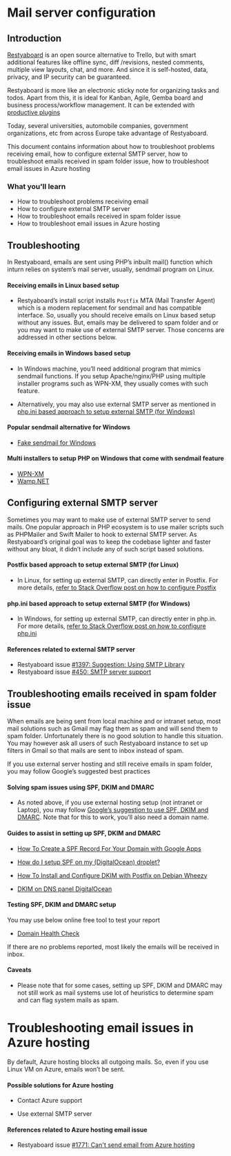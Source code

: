 # Mail server configuration

## Introduction

[Restyaboard](https://restya.com/board) is an open source alternative to Trello, but with smart additional features like offline sync, diff /revisions, nested comments, multiple view layouts, chat, and more. And since it is self-hosted, data, privacy, and IP security can be guaranteed.

Restyaboard is more like an electronic sticky note for organizing tasks and todos. Apart from this, it is ideal for Kanban, Agile, Gemba board and business process/workflow management. It can be extended with [productive plugins](https://restya.com/board/apps "productive plugins")

Today, several universities, automobile companies, government organizations, etc from across Europe take advantage of Restyaboard.

This document contains information about how to troubleshoot problems receiving email, how to configure external SMTP server, how to troubleshoot emails received in spam folder issue, how to troubleshoot email issues in Azure hosting

### What you'll learn

*   How to troubleshoot problems receiving email
*   How to configure external SMTP server
*   How to troubleshoot emails received in spam folder issue
*   How to troubleshoot email issues in Azure hosting

## Troubleshooting

In Restyaboard, emails are sent using PHP’s inbuilt mail() function which inturn relies on system’s mail server, usually, sendmail program on Linux.

#### Receiving emails in Linux based setup

*   Restyaboard’s install script installs `Postfix` MTA (Mail Transfer Agent) which is a modern replacement for sendmail and has compatible interface. So, usually you should receive emails on Linux based setup without any issues. But, emails may be delivered to spam folder and or you may want to make use of external SMTP server. Those concerns are addressed in other sections below.
    

#### Receiving emails in Windows based setup

*   In Windows machine, you’ll need additional program that mimics sendmail functions. If you setup Apache/nginx/PHP using multiple installer programs such as WPN-XM, they usually comes with such feature.
    
*   Alternatively, you may also use external SMTP server as mentioned in [php.ini based approach to setup external SMTP (for Windows)](http://stackoverflow.com/questions/112190/php-ini-smtp-how-do-you-pass-username-password/6941390#6941390 "php.ini based approach to setup external SMTP (for Windows)")
    

#### Popular sendmail alternative for Windows

*   [Fake sendmail for Windows](https://www.glob.com.au/sendmail/ "Fake sendmail for Windows")

#### Multi installers to setup PHP on Windows that come with sendmail feature

*   [WPN-XM](https://wpn-xm.org/ "WPN-XM")
*   [Wamp.NET](https://www.wamp.net/ "Wamp.NET")

## Configuring external SMTP server

Sometimes you may want to make use of external SMTP server to send mails. One popular approach in PHP ecosystem is to use mailer scripts such as PHPMailer and Swift Mailer to hook to external SMTP server. As Restyaboard’s original goal was to keep the codebase lighter and faster without any bloat, it didn’t include any of such script based solutions.

#### Postfix based approach to setup external SMTP (for Linux)

*   In Linux, for setting up external SMTP, can directly enter in Postfix. For more details, [refer to Stack Overflow post on how to configure Postfix](http://stackoverflow.com/questions/112190/php-ini-smtp-how-do-you-pass-username-password/31084190#31084190 "refer to Stack Overflow post on how to configure Postfix")
    

#### php.ini based approach to setup external SMTP (for Windows)

*   In Windows, for setting up external SMTP, can directly enter in php.in. For more details, [refer to Stack Overflow post on how to configure php.ini](http://stackoverflow.com/questions/112190/php-ini-smtp-how-do-you-pass-username-password/6941390#6941390 "refer to Stack Overflow post on how to configure php.ini")
    

#### References related to external SMTP server

*   Restyaboard issue [#1397: Suggestion: Using SMTP Library](https://github.com/RestyaPlatform/board/issues/1397 "#1397: Suggestion: Using SMTP Library")
*   Restyaboard issue [#450: SMTP server support](https://github.com/RestyaPlatform/board/issues/450#issuecomment-196814831 "#450: SMTP server support")

## Troubleshooting emails received in spam folder issue

When emails are being sent from local machine and or intranet setup, most mail solutions such as Gmail may flag them as spam and will send them to spam folder. Unfortunately there is no good solution to handle this situation. You may however ask all users of such Restyaboard instance to set up filters in Gmail so that mails are sent to inbox instead of spam.

If you use external server hosting and still receive emails in spam folder, you may follow Google’s suggested best practices

#### Solving spam issues using SPF, DKIM and DMARC

*   As noted above, if you use external hosting setup (not intranet or Laptop), you may follow [Google’s suggestion to use SPF, DKIM and DMARC](https://support.google.com/a/answer/33786?hl=en "Google’s suggestion to use SPF, DKIM and DMARC"). Note that for this to work, you’ll also need a domain name.
    

#### Guides to assist in setting up SPF, DKIM and DMARC

*   [How To Create a SPF Record For Your Domain with Google Apps](https://www.digitalocean.com/community/tutorials/how-to-create-a-spf-record-for-your-domain-with-google-apps "How To Create a SPF Record For Your Domain with Google Apps")
    
*   [How do I setup SPF on my (DigitalOcean) droplet?](https://www.digitalocean.com/community/questions/how-do-i-setup-spf-on-my-droplet "How do I setup SPF on my (DigitalOcean) droplet?")
    
*   [How To Install and Configure DKIM with Postfix on Debian Wheezy](https://www.digitalocean.com/community/tutorials/how-to-install-and-configure-dkim-with-postfix-on-debian-wheezy "How To Install and Configure DKIM with Postfix on Debian Wheezy")
    
*   [DKIM on DNS panel DigitalOcean](https://www.digitalocean.com/community/questions/dkim-on-dns-panel-digitalocean "DKIM on DNS panel DigitalOcean")
    

#### Testing SPF, DKIM and DMARC setup

You may use below online free tool to test your report

*   [Domain Health Check](https://mxtoolbox.com/domain "Domain Health Check")
    

If there are no problems reported, most likely the emails will be received in inbox.

#### Caveats

*   Please note that for some cases, setting up SPF, DKIM and DMARC may not still work as mail systems use lot of heuristics to determine spam and can flag system mails as spam.

# Troubleshooting email issues in Azure hosting

By default, Azure hosting blocks all outgoing mails. So, even if you use Linux VM on Azure, emails won’t be sent.

#### Possible solutions for Azure hosting

*   Contact Azure support
    
*   Use external SMTP server
    

#### References related to Azure hosting email issue

*   Restyaboard issue [#1771: Can't send email from Azure hosting](https://github.com/RestyaPlatform/board/issues/1771 "#1771: Can't send email from Azure hosting")
